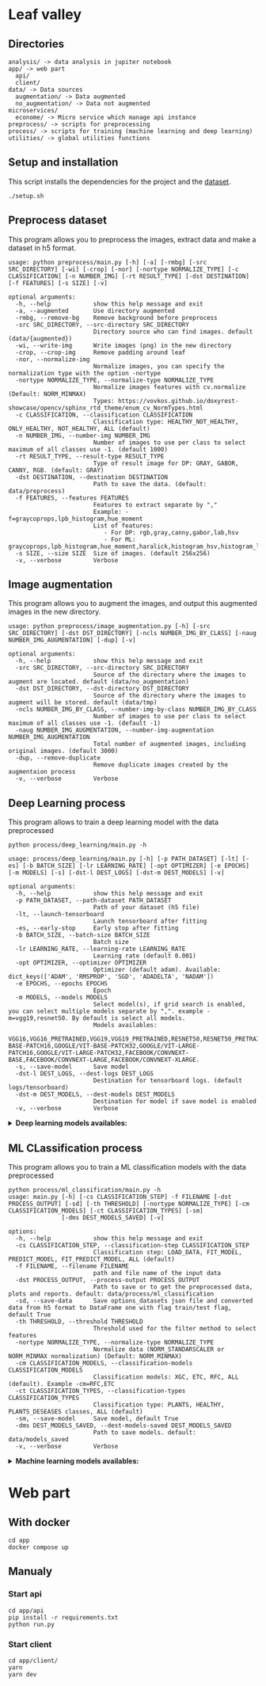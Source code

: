# Leaf valley

## Directories

```
analysis/ -> data analysis in jupiter notebook
app/ -> web part
  api/
  client/
data/ -> Data sources
  augmentation/ -> Data augmented
  no_augmentation/ -> Data not augmented
microservices/
  econome/ -> Micro service which manage api instance
preprocess/ -> scripts for preprocessing
process/ -> scripts for training (machine learning and deep learning)
utilities/ -> global utilities functions
```

## Setup and installation

This script installs the dependencies for the project and the [dataset](https://data.mendeley.com/datasets/tywbtsjrjv/1).

```
./setup.sh
```

## Preprocess dataset


This program allows you to preprocess the images, extract data and make a dataset in h5 format.

```
usage: python preprocess/main.py [-h] [-a] [-rmbg] [-src SRC_DIRECTORY] [-wi] [-crop] [-nor] [-nortype NORMALIZE_TYPE] [-c CLASSIFICATION] [-n NUMBER_IMG] [-rt RESULT_TYPE] [-dst DESTINATION] [-f FEATURES] [-s SIZE] [-v]

optional arguments:
  -h, --help            show this help message and exit
  -a, --augmented       Use directory augmented
  -rmbg, --remove-bg    Remove background before preprocess
  -src SRC_DIRECTORY, --src-directory SRC_DIRECTORY
                        Directory source who can find images. default (data/{augmented})
  -wi, --write-img      Write images (png) in the new directory
  -crop, --crop-img     Remove padding around leaf
  -nor, --normalize-img
                        Normalize images, you can specify the normalization type with the option -nortype
  -nortype NORMALIZE_TYPE, --normalize-type NORMALIZE_TYPE
                        Normalize images features with cv.normalize (Default: NORM_MINMAX) 
                        Types: https://vovkos.github.io/doxyrest-showcase/opencv/sphinx_rtd_theme/enum_cv_NormTypes.html
  -c CLASSIFICATION, --classification CLASSIFICATION
                        Classification type: HEALTHY_NOT_HEALTHY, ONLY_HEALTHY, NOT_HEALTHY, ALL (default)
  -n NUMBER_IMG, --number-img NUMBER_IMG
                        Number of images to use per class to select maximum of all classes use -1. (default 1000)
  -rt RESULT_TYPE, --result-type RESULT_TYPE
                        Type of result image for DP: GRAY, GABOR, CANNY, RGB. (default: GRAY)
  -dst DESTINATION, --destination DESTINATION
                        Path to save the data. (default: data/preprocess)
  -f FEATURES, --features FEATURES
                        Features to extract separate by ","
                        Example: -f=graycoprops,lpb_histogram,hue_moment
                        List of features:
                           - For DP: rgb,gray,canny,gabor,lab,hsv
                           - For ML: graycoprops,lpb_histogram,hue_moment,haralick,histogram_hsv,histogram_lab,pyfeats
  -s SIZE, --size SIZE  Size of images. (default 256x256)
  -v, --verbose         Verbose
```

## Image augmentation


This program allows you to augment the images, and output this augmented images in the new directory.


```
usage: python preprocess/image_augmentation.py [-h] [-src SRC_DIRECTORY] [-dst DST_DIRECTORY] [-ncls NUMBER_IMG_BY_CLASS] [-naug NUMBER_IMG_AUGMENTATION] [-dup] [-v]

optional arguments:
  -h, --help            show this help message and exit
  -src SRC_DIRECTORY, --src-directory SRC_DIRECTORY
                        Source of the directory where the images to augment are located. default (data/no_augmentation)
  -dst DST_DIRECTORY, --dst-directory DST_DIRECTORY
                        Source of the directory where the images to augment will be stored. default (data/tmp)
  -ncls NUMBER_IMG_BY_CLASS, --number-img-by-class NUMBER_IMG_BY_CLASS
                        Number of images to use per class to select maximum of all classes use -1. (default -1)
  -naug NUMBER_IMG_AUGMENTATION, --number-img-augmentation NUMBER_IMG_AUGMENTATION
                        Total number of augmented images, including original images. (default 3000)
  -dup, --remove-duplicate
                        Remove duplicate images created by the augmentaion process
  -v, --verbose         Verbose
```

## Deep Learning process


This program allows to train a deep learning model with the data preprocessed


```
python process/deep_learning/main.py -h

usage: process/deep_learning/main.py [-h] [-p PATH_DATASET] [-lt] [-es] [-b BATCH_SIZE] [-lr LEARNING_RATE] [-opt OPTIMIZER] [-e EPOCHS] [-m MODELS] [-s] [-dst-l DEST_LOGS] [-dst-m DEST_MODELS] [-v]

optional arguments:
  -h, --help            show this help message and exit
  -p PATH_DATASET, --path-dataset PATH_DATASET
                        Path of your dataset (h5 file)
  -lt, --launch-tensorboard
                        Launch tensorboard after fitting
  -es, --early-stop     Early stop after fitting
  -b BATCH_SIZE, --batch-size BATCH_SIZE
                        Batch size
  -lr LEARNING_RATE, --learning-rate LEARNING_RATE
                        Learning rate (default 0.001)
  -opt OPTIMIZER, --optimizer OPTIMIZER
                        Optimizer (default adam). Available: dict_keys(['ADAM', 'RMSPROP', 'SGD', 'ADADELTA', 'NADAM'])
  -e EPOCHS, --epochs EPOCHS
                        Epoch
  -m MODELS, --models MODELS
                        Select model(s), if grid search is enabled, you can select multiple models separate by ",". example -m=vgg19,resnet50. By default is select all models.
                        Models availables:
                        VGG16,VGG16_PRETRAINED,VGG19,VGG19_PRETRAINED,RESNET50,RESNET50_PRETRAINED,CONVNEXTTINY,CONVNEXTTINY_PRETRAINED,CONVNEXTSMALL,CONVNEXTSMALL_PRETRAINED,CONVNEXTBASE,CONVNEXTBASE_PRETRAINED,CONVNEXTLARGE,CONVNEXTLARGE_PRETRAINED,RESNET50V2,RESNET50V2_PRETRAINED,INCEPTIONRESNETV2,INCEPTIONRESNETV2_PRETRAINED,INCEPTIONV3,INCEPTIONV3_PRETRAINED,EFFICIENTNETB0,EFFICIENTNETB0_PRETRAINED,EFFICIENTNETB7,EFFICIENTNETB7_PRETRAINED,XCEPTION,XCEPTION_PRETRAINED,CLASSIC_CNN,ALEXNET,LAB_PROCESS,LAB_INCEPTIONV3_PROCESS,HSV_PROCESS,GOOGLE/VIT-BASE-PATCH16,GOOGLE/VIT-BASE-PATCH32,GOOGLE/VIT-LARGE-PATCH16,GOOGLE/VIT-LARGE-PATCH32,FACEBOOK/CONVNEXT-BASE,FACEBOOK/CONVNEXT-LARGE,FACEBOOK/CONVNEXT-XLARGE.
  -s, --save-model      Save model
  -dst-l DEST_LOGS, --dest-logs DEST_LOGS
                        Destination for tensorboard logs. (default logs/tensorboard)
  -dst-m DEST_MODELS, --dest-models DEST_MODELS
                        Destination for model if save model is enabled
  -v, --verbose         Verbose
```

<details>
  <summary><strong>Deep learning models availables:</strong></summary>
<br>
<h6>VGG</h6>

  - <small>VGG16</small>
  - <small>VGG19</small>
<h6>ResNet</h6>

  - <small>RESNET50</small>

<h6>Convnext</h6>

  - <small>CONVNEXTTINY</small>
  - <small>CONVNEXTSMALL</small>
  - <small>CONVNEXTBASE</small>
  - <small>CONVNEXTLARGE</small>

<h6>ResNet & Inception & Xception</h6>

  - <small>RESNET50V2</small>
  - <small>INCEPTIONRESNETV2</small>
  - <small>INCEPTIONV3</small>
  - <small>XCEPTION</small>

<h6>EfficientNet</h6>

  - <small>EFFICIENTNETB0</small>
  - <small>EFFICIENTNETB7</small>

<h6>Transformers</h6>

  - <small>GOOGLE/VIT-BASE-PATCH16</small>
  - <small>GOOGLE/VIT-BASE-PATCH32</small>
  - <small>GOOGLE/VIT-LARGE-PATCH16</small>
  - <small>GOOGLE/VIT-LARGE-PATCH32</small>
  - <small>FACEBOOK/CONVNEXT-BASE</small>
  - <small>FACEBOOK/CONVNEXT-LARGE</small>
  - <small>FACEBOOK/CONVNEXT-XLARGE</small>


<h6>Homemade models</h6>

  - <small>CLASSIC_CNN</small>
  - <small>ALEXNET</small>
  - <small>LAB_PROCESS</small>
  - <small>LAB_INCEPTIONV3_PROCESS</small>
  - <small>HSV_PROCESS</small>
</details>


## ML CLassification process

This program allows you to train a ML classification models with the data preprocessed

```
python process/ml_classification/main.py -h                                                                                                           
usage: main.py [-h] [-cs CLASSIFICATION_STEP] -f FILENAME [-dst PROCESS_OUTPUT] [-sd] [-th THRESHOLD] [-nortype NORMALIZE_TYPE] [-cm CLASSIFICATION_MODELS] [-ct CLASSIFICATION_TYPES] [-sm]
               [-dms DEST_MODELS_SAVED] [-v]

options:
  -h, --help            show this help message and exit
  -cs CLASSIFICATION_STEP, --classification-step CLASSIFICATION_STEP
                        Classification step: LOAD_DATA, FIT_MODEL, PREDICT_MODEL, FIT_PREDICT_MODEL, ALL (default)
  -f FILENAME, --filename FILENAME
                        path and file name of the input data
  -dst PROCESS_OUTPUT, --process-output PROCESS_OUTPUT
                        Path to save or to get the preprocessed data, plots and reports. default: data/process/ml_classification
  -sd, --save-data      Save options_datasets json file and converted data from h5 format to DataFrame one with flag train/test flag, default True
  -th THRESHOLD, --threshold THRESHOLD
                        Threshold used for the filter method to select features
  -nortype NORMALIZE_TYPE, --normalize-type NORMALIZE_TYPE
                        Normalize data (NORM_STANDARSCALER or NORM_MINMAX normalization) (Default: NORM_MINMAX)
  -cm CLASSIFICATION_MODELS, --classification-models CLASSIFICATION_MODELS
                        Classification models: XGC, ETC, RFC, ALL (default). Example -cm=RFC,ETC
  -ct CLASSIFICATION_TYPES, --classification-types CLASSIFICATION_TYPES
                        Classification type: PLANTS, HEALTHY, PLANTS_DESEASES classes, ALL (default)
  -sm, --save-model     Save model, default True
  -dms DEST_MODELS_SAVED, --dest-models-saved DEST_MODELS_SAVED
                        Path to save models. default: data/models_saved
  -v, --verbose         Verbose
```

<details>
  <summary><strong>Machine learning models availables:</strong></summary>
<br>

- <small>XgBoost</small>
- <small>Extra tree classifier</small>
- <small>Random forest</small>
</details>

# Web part

## With docker

```
cd app
docker compose up
```

## Manualy

### Start api
```
cd app/api
pip install -r requirements.txt
python run.py
```

### Start client
```
cd app/client/
yarn
yarn dev
```

